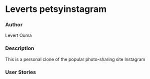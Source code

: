 # Leverts petsyinstagram

###  Author
Levert Ouma

### Description
This is a personal clone of the popular photo-sharing site Instagram

### User Stories
